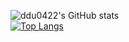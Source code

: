 ![ddu0422's GitHub stats](https://github-readme-stats.vercel.app/api?username=ddu0422&show_icons=true&theme=tokyonight&count_private=true)  
[![Top Langs](https://github-readme-stats.vercel.app/api/top-langs/?username=ddu0422&langs_count=7)](https://github.com/anuraghazra/github-readme-stats)

